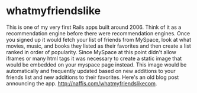 whatmyfriendslike
=================

This is one of my very first Rails apps built around 2006. Think of it as a recommendation engine before there were recommendation engines. Once you signed up it would fetch your list of friends from MySpace, look at what movies, music, and books they listed as their favorites and then create a list ranked in order of popularity. Since MySpace at this point didn't allow iframes or many html tags it was necessary to create a static image that would be embedded on your myspace page instead. This image would be automatically and frequently updated based on new additions to your friends list and new additions to their favorites. Here's an old blog post announcing the app. http://naffis.com/whatmyfriendslikecom.